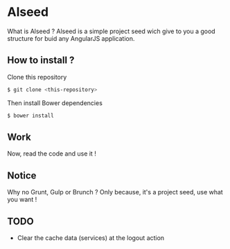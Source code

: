 # Alseed

What is Alseed ? Alseed is a simple project seed wich give to you a good structure for buid any AngularJS application.

## How to install ?

Clone this repository
```sh
$ git clone <this-repository>
```

Then install Bower dependencies

```sh
$ bower install 
```

## Work 

Now, read the code and use it !

## Notice 

Why no Grunt, Gulp or Brunch ? Only because, it's a project seed, use what you want ! 

## TODO

-   Clear the cache data (services) at the logout action

